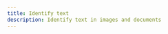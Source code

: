 ```yaml
---
title: Identify text 
description: Identify text in images and documents
---
```


<inline-fragment platform="js" src="~/lib/predictions/fragments/js/identify-text.md"></inline-fragment>
<inline-fragment platform="ios" src="~/lib/predictions/fragments/ios/identify-text.md"></inline-fragment>
